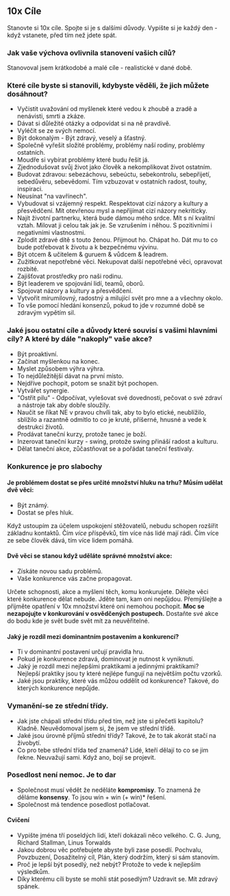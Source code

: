 ## 10x Cíle
Stanovte si 10x cíle.
Spojte si je s dalšími důvody.
Vypište si je každý den - když vstanete, před tím než jdete spát.

### Jak vaše výchova ovlivnila stanovení vašich cílů?
Stanovoval jsem krátkodobé a malé cíle - realistické v dané době.

### Které cíle byste si stanovili, kdybyste věděli, že jich můžete dosáhnout?
 * Vyčistit uvažování od myšlenek které vedou k zhoubě a zradě a nenávisti, 
   smrti a zkáze.
 * Dávat si důležité otázky a odpovídat si na ně pravdivě.
 * Vyléčit se ze svých nemocí.
 * Být dokonalým - Být zdravý, veselý a šťastný.
 * Společně vyřešit složité problémy, problémy naší rodiny, problémy ostatních.
 * Moudře si vybírat problémy které budu řešit já.
 * Zjednodušovat svůj život jako člověk a nekomplikovat život ostatním.
 * Budovat zdravou: sebezáchovu, sebeúctu, sebekontrolu, sebepřijetí, 
   sebedůvěru, sebevědomí. Tím vzbuzovat v ostatních radost, touhy, inspiraci.
 * Neusínat "na vavřínech".
 * Vybudovat si vzájemný respekt. Respektovat cizí názory a kultury a přesvědčení. Mít otevřenou mysl
   a nepřijímat cizí názory nekriticky.
 * Najít životní partnerku, která bude dámou mého srdce. Mít s ní kvalitní vztah.
   Milovat ji celou tak jak je. Se vzrušením i něhou. S pozitivními i negativními vlastnostmi.
 * Zplodit zdravé dítě s touto ženou. Přijmout ho. Chápat ho. Dát mu to co bude 
   potřebovat k životu a k bezpečnému vývinu.
 * Být otcem & učitelem & guruem & vůdcem & leadrem.
 * Zužitkovat nepotřebné věci. Nekupovat další nepotřebné věci, opravovat rozbité.
 * Zajišťovat prostředky pro naši rodinu.
 * Být leaderem ve spojování lidí, teamů, oborů.
 * Spojovat názory a kultury a přesvědčení. 
 * Vytvořit mírumilovný, radostný a milující svět pro mne a a všechny okolo.
 * To vše pomocí hledání konsenzů, pokud to jde v rozumné době se zdravým vypětím sil.

### Jaké jsou ostatní cíle a důvody které souvisí s vašimi hlavními cíly? A které by dále "nakoply" vaše akce?
 * Být proaktivní.
 * Začínat myšlenkou na konec.
 * Myslet způsobem výhra výhra.
 * To nejdůležitější dávat na první místo.
 * Nejdříve pochopit, potom se snažit být pochopen.
 * Vytvářet synergie.
 * "Ostřit pilu" - Odpočívat, vylešovat své dovednosti, pečovat o své zdraví a nástroje tak aby dobře sloužily.
 * Naučit se říkat NE v pravou chvíli tak, aby to bylo etické, neublížilo, 
   sblížilo a razantně odmítlo to co je kruté, příšerné, hnusné a vede 
   k destrukci životů.
 * Prodávat taneční kurzy, protože tanec je boží.
 * Inzerovat taneční kurzy - swing, protože swing přináší radost a kulturu.
 * Dělat taneční akce, zůčastňovat se a pořádat taneční festivaly.

### Konkurence je pro slabochy
#### Je problémem dostat se přes určité množství hluku na trhu? Můsím udělat dvě věci:
 * Být známý.
 * Dostat se přes hluk.

Když ustoupím za účelem uspokojení stěžovatelů, nebudu schopen rozšířit základnu kontaktů.
Čím *více* příspěvků, tím více nás lidé mají rádi. Čím více ze sebe člověk dává, tím více lidem pomáhá.

#### Dvě věci se stanou když uděláte správné množství akce: 
 * Získáte novou sadu problémů.
 * Vaše konkurence vás začne propagovat.

Určete schopnosti, akce a myšlení těch, komu konkurujete. Dělejte věci které konkurence dělat nebude. Jděte tam,
kam oni nepůjdou. Přemýšlejte a přijměte opatření v 10x množství které oni 
nemohou pochopit. **Moc se nezapojujte v konkurování v osvědčených postupech.** 
Dostaňte své akce do bodu kde je svět bude svět mít za neuvěřitelné.

#### Jaký je rozdíl mezi dominantním postavením a konkurencí?
 * Ti v dominantní postavení určují pravidla hru.
 * Pokud je konkurence zdravá, dominovat je nutnost k vyniknutí.
 * Jaký je rozdíl mezi nejlepšími praktikami a jedinnými praktikami?
   Nejlepší praktiky jsou ty které nejlépe fungují na největším počtu vzorků.
 * Jaké jsou praktiky, které vás můžou oddělit od konkurence?
   Takové, do kterých konkurence nepůjde.


### Vymanění-se ze střední třídy.
 * Jak jste chápali střední třídu před tím, než jste si přečetli kapitolu?
   Kladně. Neuvědomoval jsem si, že jsem ve střední třídě.
 * Jaké jsou úrovně příjmů střední třídy?
   Takové, že to tak akorát stačí na živobytí.
 * Co pro tebe střední třída teď znamená?
   Lidé, kteří dělají to co se jim řekne. Neuvažují sami.
   Když ano, bojí se projevit.

### Posedlost není nemoc. Je to dar
 * Společnost musí vědět že neděláte **kompromisy**. To znamená že děláme **konsensy**. To jsou win + win (+ win)* řešení.
 * Společnost má tendence posedlost potlačovat.

#### Cvičení
 * Vypište jména tří poseldých lidí, kteří dokázali něco velkého.
   C. G. Jung, Richard Stallman, Linus Torwalds
 * Jakou dobrou věc potřebujete abyste byli zase posedlí.
   Pochvalu, Povzbuzení, Dosažitelný cíl, Plán, který dodržím, který si sám 
   stanovím.
 * Proč je lepší být posedlý, než nebýt?
   Protože to vede k nejlepším výsledkům.
 * Díky kterému cíli byste se mohli stát posedlým?
   Uzdravit se. Mít zdravý spánek.
